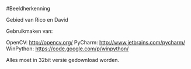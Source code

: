 #Beeldherkenning

Gebied van Rico en David

Gebruikmaken van:

OpenCV: http://opencv.org/
PyCharm: http://www.jetbrains.com/pycharm/
WinPython: https://code.google.com/p/winpython/

Alles moet in 32bit versie gedownload worden.
